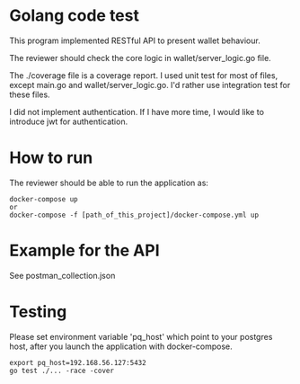 # Golang code test
This program implemented RESTful API to present wallet behaviour.

The reviewer should check the core logic in wallet/server_logic.go file.

The ./coverage file is a coverage report. I used unit test for most of files, except main.go and wallet/server_logic.go.
I'd rather use integration test for these files.

I did not implement authentication. If I have more time, I would like to introduce jwt for authentication.

# How to run

The reviewer should be able to run the application as:

```shell
docker-compose up
or
docker-compose -f [path_of_this_project]/docker-compose.yml up
```

# Example for the API

See postman_collection.json

# Testing
Please set environment variable 'pq_host' which point to your postgres host, after you launch the application with docker-compose.

```shell
export pq_host=192.168.56.127:5432
go test ./... -race -cover
```
